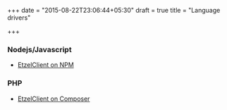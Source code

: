 +++
date = "2015-08-22T23:06:44+05:30"
draft = true
title = "Language drivers"

+++

### Nodejs/Javascript

- [EtzelClient on NPM](/docs/drivers/js)

### PHP

- [EtzelClient on Composer]()